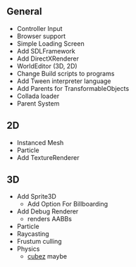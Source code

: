 ## General

+ Controller Input
+ Browser support
+ Simple Loading Screen
+ Add SDLFramework
+ Add DirectXRenderer
+ WorldEditor (3D, 2D)
+ Change Build scripts to programs
+ Add Tween interpreter language
+ Add Parents for TransformableObjects
+ Collada loader
+ Parent System

## 2D

+ Instanced Mesh
+ Particle
+ Add TextureRenderer

## 3D

+ Add Sprite3D
    - Add Option For Billboarding
+ Add Debug Renderer
    - renders AABBs
+ Particle
+ Raycasting
+ Frustum culling
+ Physics
	- [cubez](https://github.com/tbogdala/cubez) maybe